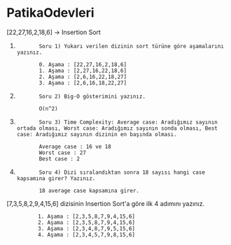 # PatikaOdevleri

[22,27,16,2,18,6] -> Insertion Sort

1.
              Soru 1) Yukarı verilen dizinin sort türüne göre aşamalarını yazınız.

              0. Aşama : [22,27,16,2,18,6]
              1. Aşama : [2,27,16,22,18,6]
              2. Aşama : [2,6,16,22,18,27]
              3. Aşama : [2,6,16,18,22,27]

2. 
              Soru 2) Big-O gösterimini yazınız.

              O(n^2)

3. 
              Soru 3) Time Complexity: Average case: Aradığımız sayının ortada olması, Worst case: Aradığımız sayının sonda olması, Best case: Aradığımız sayının dizinin en başında olması.

              Average case : 16 ve 18
              Worst case : 27
              Best case : 2

4.
              Soru 4) Dizi sıralandıktan sonra 18 sayısı hangi case kapsamına girer? Yazınız.

              18 average case kapsamına girer.


[7,3,5,8,2,9,4,15,6] dizisinin Insertion Sort'a göre ilk 4 adımını yazınız.

              1. Aşama : [2,3,5,8,7,9,4,15,6]
              2. Aşama : [2,3,5,8,7,9,4,15,6]
              3. Aşama : [2,3,4,8,7,9,5,15,6]
              4. Aşama : [2,3,4,5,7,9,8,15,6]
